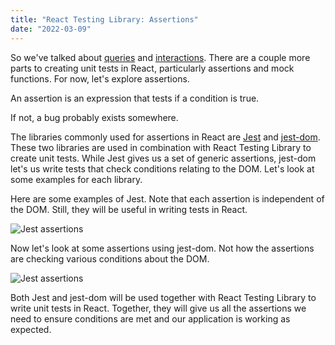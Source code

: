 ```yaml
---
title: "React Testing Library: Assertions"
date: "2022-03-09"
---
```


So we've talked about [queries](https://neilgebhard.com/blog/react-testing-library-queries) and [interactions](https://neilgebhard.com/blog/react-testing-library-interactions). There are a couple more parts to creating unit tests in React, particularly assertions and mock functions. For now, let's explore assertions.

An assertion is an expression that tests if a condition is true.

If not, a bug probably exists somewhere.

The libraries commonly used for assertions in React are [Jest](https://jestjs.io/docs/expect) and [jest-dom](https://github.com/testing-library/jest-dom). These two libraries are used in combination with React Testing Library to create unit tests. While Jest gives us a set of generic assertions, jest-dom let's us write tests that check conditions relating to the DOM. Let's look at some examples for each library.

Here are some examples of Jest. Note that each assertion is independent of the DOM. Still, they will be useful in writing tests in React.

![Jest assertions](/images/react-testing-library/jest-assertions.png)

Now let's look at some assertions using jest-dom. Not how the assertions are checking various conditions about the DOM.

![Jest assertions](/images/react-testing-library/jest-dom-assertions.png)

Both Jest and jest-dom will be used together with React Testing Library to write unit tests in React. Together, they will give us all the assertions we need to ensure conditions are met and our application is working as expected.
